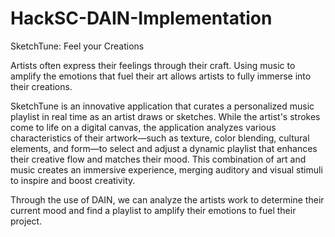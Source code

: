 # HackSC-DAIN-Implementation
SketchTune: Feel your Creations

Artists often express their feelings through their craft. Using music to amplify the emotions that fuel their art allows artists to fully immerse into their creations.

SketchTune is an innovative application that curates a personalized music playlist in real time as an artist draws or sketches. While the artist's strokes come to life on a digital canvas, the application analyzes various characteristics of their artwork—such as texture, color blending, cultural elements, and form—to select and adjust a dynamic playlist that enhances their creative flow and matches their mood. This combination of art and music creates an immersive experience, merging auditory and visual stimuli to inspire and boost creativity.

Through the use of DAIN, we can analyze the artists work to determine their current mood and find a playlist to amplify their emotions to fuel their project.
